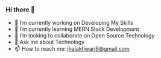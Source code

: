 ### Hi there 👋

- 🔭 I’m currently working on Developing My Skills
- 🌱 I’m currently learning MERN Stack Development
- 👯 I’m looking to collaborate on Open Source Technology
- 💬 Ask me about Technology
- 📫 How to reach me: jhalaktiwari6@gmail.com
